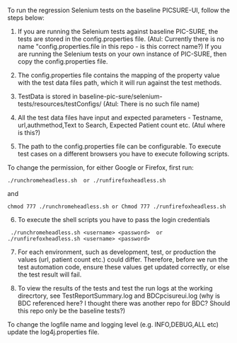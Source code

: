 To run the regression Selenium tests on the baseline PICSURE-UI, follow the steps below:


1. If you are running the Selenium tests against baseline PIC-SURE, the tests are stored in the config.properties file. (Atul: Currently there is no name "config.properties.file in this repo - is this correct name?) 
If you are running the Selenium tests on your own instance of PIC-SURE, then copy the config.properties file. 

2. The config.properties file contains the mapping of the property value with the test data files path, which it will run against the test methods. 

3. TestData is stored in baseline-pic-sure/selenium-tests/resources/testConfigs/ (Atul: There is no such file name) 

4. All the test data files have input and expected parameters - Testname, url,authmethod,Text to Search, Expected Patient count etc. (Atul where is this?) 

5. The path to the config.properties file can be configurable. To execute test cases on a different browsers you have to execute following 
  scripts.
  
 To change the permission, for either Google or Firefox, first run: 
 ```
 ./runchromeheadless.sh  or ./runfirefoxheadless.sh 
 ```
 and 
 ```
 chmod 777 ./runchromeheadless.sh or Chmod 777 ./runfirefoxheadless.sh 
 ```
  
6. To execute the shell scripts you have to pass the login credentials  
 ```
  ./runchromeheadless.sh <username> <password>	or ./runfirefoxheadless.sh <username> <password>
 ```
 
7. For each environment, such as development, test, or production the values (url, patient count etc.)
   could differ. Therefore, before we run the test automation code, ensure these values get updated correctly, or else the test result will fail.

8. To view the results of the tests and test the run logs at the working direcrtory, see TestReportSummary.log and BDCpcisureui.log (why is BDC referenced here? I thought there was another repo for BDC? Should this repo only be the baseline tests?) 
 
  To change the logfile name and logging level (e.g. INFO,DEBUG,ALL etc) update the log4j.properties file.
  
  
